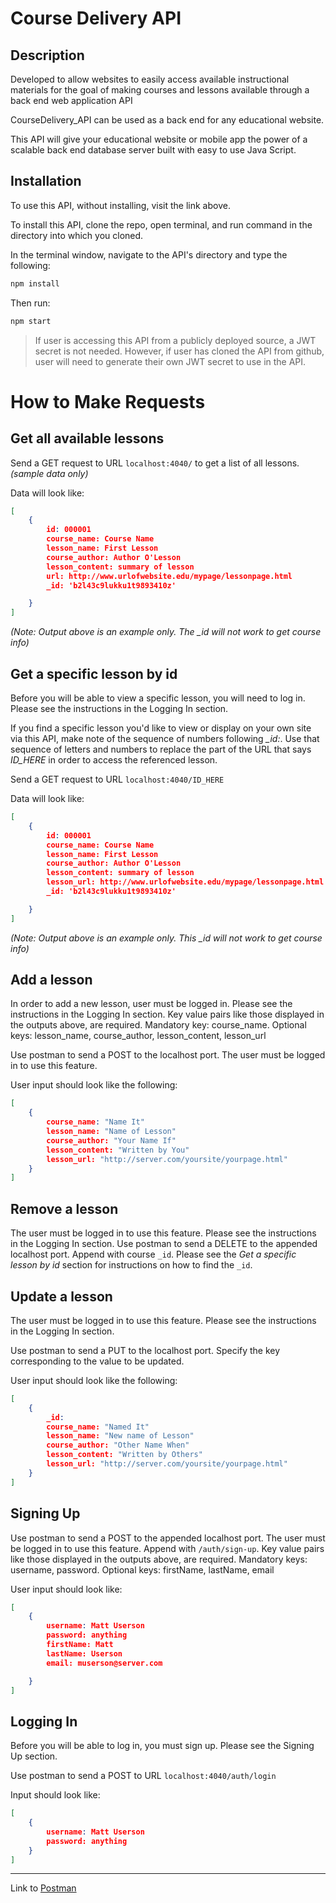 # Course Delivery API

## Description

Developed to allow websites to easily access available instructional materials for the goal of making courses and lessons available through a back end web application API

CourseDelivery_API can be used as a back end for any educational website.

This API will give your educational website or mobile app the power of a scalable back end database server built with easy to use Java Script.


## Installation

To use this API, without installing, visit the link above.

To install this API, clone the repo, open terminal, and run command in the directory into which you cloned.

In the terminal window, navigate to the API's directory and type the following:

```bash
npm install
```

Then run:

```bash
npm start
```

> If user is accessing this API from a publicly deployed source, a JWT secret is not needed. However, if user has cloned the API from github, user will need to generate their own JWT secret to use in the API.

# How to Make Requests

## Get all available lessons

Send a GET request to URL `localhost:4040/` to get a list of all lessons.
*(sample data only)*

Data will look like:

```json
[
    {
        id: 000001
        course_name: Course Name
        lesson_name: First Lesson
        course_author: Author O'Lesson
        lesson_content: summary of lesson
        url: http://www.urlofwebsite.edu/mypage/lessonpage.html
        _id: 'b2l43c9lukku1t9893410z'

    }
]
```
*(Note: Output above is an example only. The _id will not work to get course info)*

## Get a specific lesson by id

Before you will be able to view a specific lesson, you will need to log in. Please see the instructions in the Logging In section.

If you find a specific lesson you'd like to view or display on your own site via this API, make note of the sequence of numbers following *_id:*. Use that sequence of letters and numbers to replace the part of the URL that says *ID_HERE* in order to access the referenced lesson.

Send a GET request to URL `localhost:4040/ID_HERE`

Data will look like:

```json
[
    {
        id: 000001
        course_name: Course Name
        lesson_name: First Lesson
        course_author: Author O'Lesson
        lesson_content: summary of lesson
        lesson_url: http://www.urlofwebsite.edu/mypage/lessonpage.html
        _id: 'b2l43c9lukku1t9893410z'

    }
]
```
*(Note: Output above is an example only. This _id will not work to get course info)*

## Add a lesson

In order to add a new lesson, user must be logged in. Please see the instructions in the Logging In section.
Key value pairs like those displayed in the outputs above, are required.
Mandatory key: course_name. Optional keys: lesson_name, course_author, lesson_content, lesson_url

Use postman to send a POST to the localhost port. The user must be logged in to use this feature.

User input should look like the following:
```json
[
    {
        course_name: "Name It"
        lesson_name: "Name of Lesson"
        course_author: "Your Name If"
        lesson_content: "Written by You"
        lesson_url: "http://server.com/yoursite/yourpage.html"
    }
]
```

## Remove a lesson

 The user must be logged in to use this feature. Please see the instructions in the Logging In section.
 Use postman to send a DELETE to the appended localhost port.
 Append with course `_id`. Please see the *Get a specific lesson by id* section for instructions on how to find the `_id`.

## Update a lesson

The user must be logged in to use this feature. Please see the instructions in the Logging In section.

Use postman to send a PUT to the localhost port. Specify the key corresponding to the value to be updated.

User input should look like the following:
```json
[
    {
        _id:
        course_name: "Named It"
        lesson_name: "New name of Lesson"
        course_author: "Other Name When"
        lesson_content: "Written by Others"
        lesson_url: "http://server.com/yoursite/yourpage.html"
    }
]
```

## Signing Up

Use postman to send a POST to the appended localhost port. The user must be logged in to use this feature. Append with `/auth/sign-up`. Key value pairs like those displayed in the outputs above, are required.
Mandatory keys: username, password. Optional keys: firstName, lastName, email

User input should look like:
```json
[
    {
        username: Matt Userson
        password: anything
        firstName: Matt
        lastName: Userson
        email: muserson@server.com

    }
]
```


## Logging In

Before you will be able to log in, you must sign up. Please see the Signing Up section.

Use postman to send a POST to URL `localhost:4040/auth/login`

Input should look like:
```json
[
    {
        username: Matt Userson
        password: anything
    }
]
```
____

Link to [Postman](http://www.postman.com)
